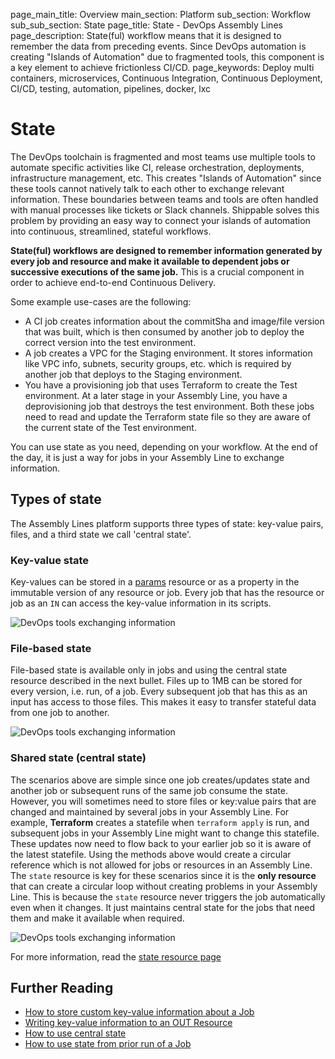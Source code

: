 page_main_title: Overview
main_section: Platform
sub_section: Workflow
sub_sub_section: State
page_title: State - DevOps Assembly Lines
page_description: State(ful) workflow means that it is designed to remember the data from preceding events. Since DevOps automation is creating "Islands of Automation" due to fragmented tools, this component is a key element to achieve frictionless CI/CD.
page_keywords: Deploy multi containers, microservices, Continuous Integration, Continuous Deployment, CI/CD, testing, automation, pipelines, docker, lxc

# State

The DevOps toolchain is fragmented and most teams use multiple tools to automate specific activities like CI, release orchestration, deployments, infrastructure management, etc. This creates "Islands of Automation" since these tools cannot natively talk to each other to exchange relevant information. These boundaries between teams and tools are often handled with manual processes like tickets or Slack channels. Shippable solves this problem by providing an easy way to connect your islands of automation into continuous, streamlined, stateful workflows.

**State(ful) workflows are designed to remember information generated by every job and resource and make it available to dependent jobs or successive executions of the same job.** This is a crucial component in order to achieve end-to-end Continuous Delivery.

Some example use-cases are the following:

* A CI job creates information about the commitSha and image/file version that was built, which is then consumed by another job to deploy the correct version into the test environment.
* A job creates a VPC for the Staging environment. It stores information like  VPC info, subnets, security groups, etc. which is required by another job that deploys to the Staging environment.
* You have a provisioning job that uses Terraform to create the Test environment. At a later stage in your Assembly Line, you have a deprovisioning job that destroys the test environment. Both these jobs need to read and update the Terraform state file so they are aware of the current state of the Test environment.

You can use state as you need, depending on your workflow. At the end of the day, it is just a way for jobs in your Assembly Line to exchange information.

<a name="types"></a>
## Types of state

The Assembly Lines platform supports three types of state: key-value pairs, files, and a third state we call 'central state'.

### Key-value state

Key-values can be stored in a [params](/platform/workflow/resource/params/) resource or as a property in the immutable version of any resource or job. Every job that has the resource or job as an `IN` can access the key-value information in its scripts.

<img src="/images/platform/workflow/key-value-state.png" alt="DevOps tools exchanging information">

### File-based state

File-based state is available only in jobs and using the central state resource described in the next bullet. Files up to 1MB can be stored for every version, i.e. run, of a job. Every subsequent job that has this as an input has access to those files. This makes it easy to transfer stateful data from one job to another.

<img src="/images/platform/workflow/file-state-job.png" alt="DevOps tools exchanging information">

### Shared state (central state)

The scenarios above are simple since one job creates/updates state and another job or subsequent runs of the same job consume the state. However, you will sometimes need to store files or key:value pairs that are changed and maintained by several jobs in your Assembly Line.
For example, **Terraform** creates a statefile when `terraform apply` is run, and subsequent jobs in your Assembly Line might want to change this statefile. These updates now need to flow back to your earlier job so it is aware of the latest statefile. Using the methods above would create a circular reference which is not allowed for jobs or resources in an Assembly Line.
The `state` resource is key for these scenarios since it is the **only resource** that can create a circular loop without creating problems in your Assembly Line. This is because the `state` resource never triggers the job automatically even when it changes. It just maintains central state for the jobs that need them and make it available when required.

<img src="/images/platform/workflow/shared-state-resource.png" alt="DevOps tools exchanging information">

For more information, read the [state resource page](/platform/workflow/resource/state/)


## Further Reading
* [How to store custom key-value information about a Job](/platform/tutorial/workflow/sharing-data-between-runs.md)
* [Writing key-value information to an OUT Resource](/platform/tutorial/workflow/writing-keyvalues-to-output-resource.md)
* [How to use central state ](/platform/tutorial/workflow/using-central-state.md)
* [How to use state from prior run of a Job](/platform/tutorial/workflow/sharing-data-between-runs.md)
